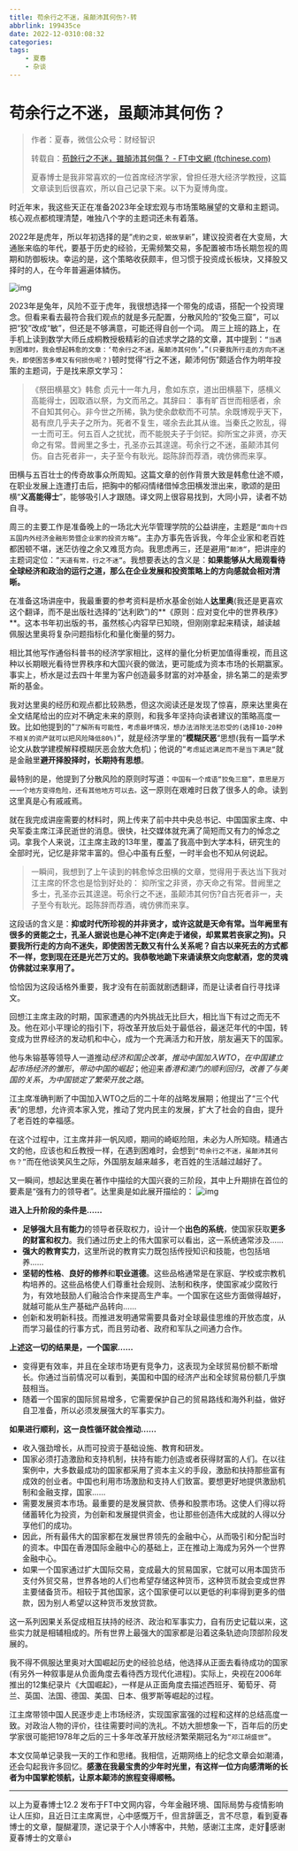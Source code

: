 ```yaml
---
title: 苟余行之不迷，虽颠沛其何伤?-转
abbrlink: 199435ce
date: 2022-12-0310:08:32
categories:
tags:
    - 夏春
    - 杂谈
---
```

# 苟余行之不迷，虽颠沛其何伤？
> 作者：夏春，微信公众号：财经智识
>
> 转载自：[苟餘行之不迷，雖顛沛其何傷？ - FT中文網 (ftchinese.com)](http://big5.ftchinese.com/story/001098064?full=y&archive=)
>
> 夏春博士是我非常喜欢的一位首席经济学家，曾担任港大经济学教授，这篇文章读到后很喜欢，所以自己记录下来。以下为夏博角度。

时近年末，我这些天正在准备2023年全球宏观与市场策略展望的文章和主题词。核心观点都梳理清楚，唯独八个字的主题词还未有着落。

2022年是虎年，所以年初选择的是“`虎豹之变，蜕故孳新`”，建议投资者在大变局，大通胀来临的年代，要基于历史的经验，无需频繁交易，多配置被市场长期忽视的周期和防御板块。幸运的是，这个策略收获颇丰，但习惯于投资成长板块，又择股又择时的人，在今年普遍遍体鳞伤。

![img](https://cdn.jsdelivr.net/gh/baodongfan/baodongfan.github.io/posts/199435ce/000164823_piclink-0038093.png)

2023年是兔年，风险不亚于虎年，我很想选择一个带兔的成语，搭配一个投资理念。但看来看去最符合我们观点的就是多元配置，分散风险的“狡兔三窟”，可以把“狡”改成“敏”，但还是不够满意，可能还得自创一个词。
周三上班的路上，在手机上读到数学大师丘成桐教授极精彩的自述求学之路的文章，其中提到：`“当遇到困难时，我会想起韩愈的文章：‘苟余行之不迷，虽颠沛其何伤’。”(只要我所行走的方向不迷失，即使困苦多难又有何损伤呢？)`顿时觉得“行之不迷，颠沛何伤”颇适合作为明年投策的主题词，于是找来原文学习：

> 《祭田横墓文》韩愈
> 贞元十一年九月，愈如东京，道出田横墓下，感横义高能得士，因取酒以祭，为文而吊之。其辞曰：
> 事有旷百世而相感者，余不自知其何心。非今世之所稀，孰为使余歔欷而不可禁。余既博观乎天下，曷有庶几乎夫子之所为。死者不复生，嗟余去此其从谁。当秦氏之败乱，得一士而可王。何五百人之扰扰，而不能脱夫子于剑铓。抑所宝之非贤，亦天命之有常。昔阙里之多士，孔圣亦云其遑遑。苟余行之不迷，虽颠沛其何伤。自古死者非一，夫子至今有耿光。跽陈辞而荐酒，魂仿佛而来享。

田横与五百壮士的传奇故事众所周知。这篇文章的创作背景大致是韩愈仕途不顺，在职业发展上连遭打击后，把胸中的郁闷情绪借悼念田横发泄出来，歌颂的是田横“**义高能得士**”，能够吸引人才跟随。译文网上很容易找到，大同小异，读者不妨自寻。

周三的主要工作是准备晚上的一场北大光华管理学院的公益讲座，主题是`“面向十四五国内外经济金融形势暨企业家的投资方略“`。主办方事先告诉我，今年企业家和老百姓都困顿不堪，迷茫彷徨之余又难觅方向。我思虑再三，还是避用`”颠沛“`，把讲座的主题词定位：`”天道有常，行之不迷“`。我想要表达的含义是：**如果能够从大局观看待全球经济和政治的运行之道，那么在企业发展和投资策略上的方向感就会相对清晰。**

在准备这场讲座中，我最重要的参考资料是桥水基金创始人**达里奥**(我还是更喜欢这个翻译，而不是出版社选择的“达利欧”)的**《原则：应对变化中的世界秩序》**。这本书年初出版的书，虽然核心内容早已知晓，但刚刚拿起来精读，越读越佩服达里奥将复杂问题指标化和量化衡量的努力。

相比其他写作通俗科普书的经济学家相比，这样的量化分析更加值得重视，而且这种以长期眼光看待世界秩序和大国兴衰的做法，更可能成为资本市场的长期赢家。事实上，桥水是过去四十年里为客户创造最多财富的对冲基金，排名第二的是索罗斯的基金。

我对达里奥的经历和观点都比较熟悉，但这次阅读还是发现了惊喜，原来达里奥在全文结尾给出的应对不确定未来的原则，和我多年坚持向读者建议的策略高度一致。比如他提到的“`了解所有可能性，考虑最坏情况，想办法消除无法忍受的(选择10-20种不相关的资产就可以把风险降低80%)`“，就是经济学里的”**模糊厌恶**“思想(我有一篇学术论文从数学建模解释模糊厌恶会放大危机)；他说的`”考虑延迟满足而不是当下满足“`就是金融里**避开择股择时，长期持有思想**。

最特别的是，他提到了分散风险的原则时写道：`中国有一个成语“狡兔三窟”，意思是万一一个地方变得危险，还有其他地方可以去。`这一原则在艰难时日救了很多人的命。读到这里真是心有戚戚焉。

就在我完成讲座需要的材料时，网上传来了前中共中央总书记、中国国家主席、中央军委主席江泽民逝世的消息。很快，社交媒体就充满了简短而又有力的悼念之词。拿我个人来说，江主席主政的13年里，覆盖了我高中到大学本科，研究生的全部时光，记忆是非常丰富的。但心中虽有丘壑，一时半会也不知从何说起。

> 一瞬间，我想到了上午读到的韩愈悼念田横的文章，觉得用于表达当下我对江主席的怀念也是恰到好处的：
> 抑所宝之非贤，亦天命之有常。昔阙里之多士，孔圣亦云其遑遑。苟余行之不迷，虽颠沛其何伤?自古死者非一，夫子至今有耿光。跽陈辞而荐酒，魂仿佛而来享。

这段话的含义是：**抑或时代所珍视的并非贤才，或许这就是天命有常。当年阙里有很多的贤能之士，孔圣人据说也是心神不定(奔走于诸侯，却累累若丧家之狗)。只要我所行走的方向不迷失，即使困苦无数又有什么关系呢？自古以来死去的方式都不一样，您到现在还是光芒万丈的。我恭敬地跪下来诵读祭文向您献酒，您的灵魂仿佛就过来享用了。**

恰恰因为这段话格外重要，我才没有在前面就剧透翻译，而是让读者自行寻找译文。

回想江主席主政的时期，国家遭遇的内外挑战无比巨大，相比当下有过之而无不及。他在邓小平理论的指引下，将改革开放后处于最低谷，最迷茫年代的中国，转变成为世界经济的发动机和中心，成为一个充满活力和开放，朋友遍天下的国家。

他与朱镕基等领导人一道推动*经济和国企改革*，*推动中国加入WTO*，*在中国建立起市场经济的雏形*，*带动中国的崛起*；他迎来*香港和澳门的顺利回归*，*改善了与美国的关系*，*为中国锁定了繁荣开放之路*。

江主席准确判断了中国加入WTO之后的二十年的战略发展期；他提出了“三个代表“的思想，允许资本家入党，推动了党内民主的发展，扩大了社会的自由，提升了老百姓的幸福感。

在这个过程中，江主席并非一帆风顺，期间的崎岖险阻，未必为人所知晓。精通古文的他，应该也和丘教授一样，在遇到困难时，会想到`“苟余行之不迷，虽颠沛其何伤？”`而在他谈笑风生之际，外国朋友越来越多，老百姓的生活越过越好了。

又一瞬间，想起达里奥在著作中描绘的大国兴衰的三阶段，其中上升期排在首位的要素是“强有力的领导者”。达里奥是如此展开描绘的：
![img](https://cdn.jsdelivr.net/gh/baodongfan/baodongfan.github.io/posts/199435ce/process.png)

**进入上升阶段的条件是……**

- **足够强大且有能力**的领导者获取权力，设计一个**出色的系统**，使国家获取**更多的财富和权力**。我们通过历史上的伟大国家可以看出，这一系统通常涉及……
- **强大的教育实力**，这里所说的教育实力既包括传授知识和技能，也包括培养……
- **坚韧的性格**、**良好的修养**和**职业道德**。这些品格通常是在家庭、学校或宗教机构培养的。这些品格使人们尊重社会规则、法制和秩序，使国家减少腐败行为，有效地鼓励人们融洽合作来提高生产率。一个国家在这些方面做得越好，就越可能从生产基础产品转向……
- 创新和发明新科技。而推进发明通常需要具备对全球最佳思维的开放态度，从而学习最佳的行事方式，而且劳动者、政府和军队之间通力合作。

**上述这一切的结果是，一个国家……**

- 变得更有效率，并且在全球市场更有竞争力，这表现为全球贸易份额不断增长。你通过当前情况可以看到，美国和中国的经济产出和全球贸易份额几乎旗鼓相当。
- 随着一个国家的国际贸易增多，它需要保护自己的贸易路线和海外利益，做好自卫准备，所以必须发展强大的军事实力。

**如果进行顺利，这一良性循环就会推动……**

- 收入强劲增长，从而可投资于基础设施、教育和研发。
- 国家必须打造激励和支持机制，扶持有能力创造或者获得财富的人们。在以往案例中，大多数最成功的国家都采用了资本主义的手段，激励和扶持那些富有成效的创业者。中国也利用市场激励和支持人们致富。要想更好地提供激励机制和金融支撑，国家……
- 需要发展资本市场。最重要的是发展贷款、债券和股票市场。这使人们得以将储蓄转化为投资，为创新和发展提供资金，也让那些创造伟大成就的人得以分享他们的成功。
- 因此，所有最伟大的国家都在发展世界领先的金融中心，从而吸引和分配当时的资本。中国在香港国际金融中心的基础上，正在推动上海成为另外一个世界金融中心。
- 如果一个国家通过扩大国际交易，变成最大的贸易国家，它就可以用本国货币支付外贸交易，世界各地的人们也希望存储这种货币，这种货币就会变成世界主要储备货币。相较于其他国家，这个国家便可以以更低的利率得到更多的借款，因为别人希望以这种货币发放贷款。

这一系列因果关系促成相互扶持的经济、政治和军事实力，自有历史记载以来，这些实力就是相辅相成的。所有世界上最强大的国家都是沿着这条轨迹向顶部阶段发展的。

我不得不佩服达里奥对大国崛起历史的经验总结，他选择从正面去看待成功的国家(有另外一种叙事是从负面角度去看待西方现代化进程)。实际上，央视在2006年推出的12集纪录片《大国崛起》，一样是从正面角度去描述西班牙、葡萄牙、荷兰、英国、法国、德国、美国、日本、俄罗斯等崛起的过程。

江主席带领中国人民逐步走上市场经济，实现国家富强的过程和这样的总结高度一致。对政治人物的评价，往往需要时间的洗礼。不妨大胆想象一下，百年后的历史学家很可能把1978年之后的三十多年改革开放经济繁荣期冠名为`“邓江胡盛世”`。

本文仅简单记录我一天的工作和思绪。我相信，近期网络上的纪念文章会如潮涌，还会勾起我许多回忆。**感激在我最宝贵的少年时光里，有这样一位方向感清晰的长者为中国掌舵领航，让原本颠沛的旅程变得顺畅。**

------

以上为夏春博士12.2 发布于FT中文网内容，今年金融环境、国际局势与疫情影响让人压抑，且近日江主席离世，心中感慨万千，但言辞匮乏，言不尽意，看到夏春博士的文章，醍醐灌顶，遂记录于个人小博客中，共勉，感谢江主席，走好🙏感谢夏春博士的文章👍